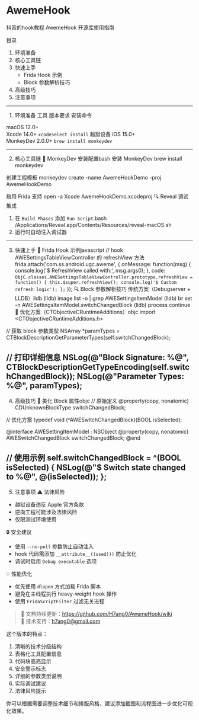 # AwemeHook
抖音的hook教程
 AwemeHook 开源库使用指南

 目录
1. 环境准备  
2. 核心工具链  
3. 快速上手  
   - Frida Hook 示例  
   - Block 参数解析技巧  
4. 高级技巧  
5. 注意事项

---

 1. 环境准备
 工具  版本要求  安装命令 

 macOS  12.0+   
 Xcode  14.0+  `xcodeselect install` 
 越狱设备  iOS 15.0+   
 MonkeyDev  2.0.0+  `brew install monkeydev` 

---

 2. 核心工具链
 🔧 MonkeyDev 安装配置bash
 安装 MonkeyDev
brew install monkeydev

 创建工程模板
monkeydev create -name AwemeHookDemo -proj AwemeHookDemo

 启用 Frida 支持
open -a Xcode AwemeHookDemo.xcodeproj
🔍 Reveal 调试集成
1. 在 `Build Phases` 添加 `Run Script`:bash
/Applications/Reveal.app/Contents/Resources/reveal-macOS.sh
2. 运行时自动注入调试器

---

 3. 快速上手
 🎯 Frida Hook 示例javascript
// hook AWESettingsTableViewController 的 refreshView 方法
frida.attach('com.ss.android.ugc.aweme', {
  onMessage: function(msg) {
    console.log('$ RefreshView called with:', msg.args0);
  },
  code: `
    ObjC.classes.AWESettingsTableViewController.prototype.refreshView = function() {
      this.$super.refreshView();
      console.log('$ Custom refresh logic');
    };
  `
});
🔍 Block 参数解析技巧
 传统方案（Debugserver + LLDB）lldb
(lldb) image list -o | grep AWESettingsItemModel
(lldb) br set -n AWESettingsItemModel.switchChangedBlock
(lldb) process continue
🚀 优化方案（CTObjectiveCRuntimeAdditions）objc
import <CTObjectiveCRuntimeAdditions.h>

// 获取 block 参数类型
NSArray *paramTypes = CTBlockDescriptionGetParameterTypes(self.switchChangedBlock);

// 打印详细信息
NSLog(@"Block Signature: %@", CTBlockDescriptionGetTypeEncoding(self.switchChangedBlock));
NSLog(@"Parameter Types: %@", paramTypes);
---

 4. 高级技巧
 💎 美化 Block 属性objc
// 原始定义
@property(copy, nonatomic) CDUnknownBlockType switchChangedBlock;

// 优化方案
typedef void (^AWESwitchChangedBlock)(BOOL isSelected);

@interface AWESettingItemModel : NSObject
@property(copy, nonatomic) AWESwitchChangedBlock switchChangedBlock;
@end

// 使用示例
self.switchChangedBlock = ^(BOOL isSelected) {
  NSLog(@"$ Switch state changed to %@", @(isSelected));
};
---

 5. 注意事项
⚠️ 法律风险  
- 越狱设备违反 Apple 官方条款
- 逆向工程可能涉及法律风险
- 仅限测试环境使用

🔒 安全建议  
- 使用 `--no-pull` 参数防止自动注入
- hook 代码需添加 `__attribute__((used)))` 防止优化
- 调试时启用 `Debug executable` 选项

💡 性能优化  
- 优先使用 `dlopen` 方式加载 Frida 脚本
- 避免在主线程执行 heavy-weight hook 操作
- 使用 `FridaScriptFilter` 过滤无关进程

> 📌 文档持续更新：https://github.com/H7ang0/AwemeHook/wiki  
> 📧 技术支持：h7ang0@gmail.com 

这个版本的特点：
1. 清晰的技术分级结构
2. 表格化工具配置信息
3. 代码块高亮显示
4. 安全警示标志
5. 详细的参数类型说明
6. 实际调试建议
7. 法律风险提示

你可以根据需要调整技术细节和排版风格，建议添加截图和流程图进一步优化可视化效果。
